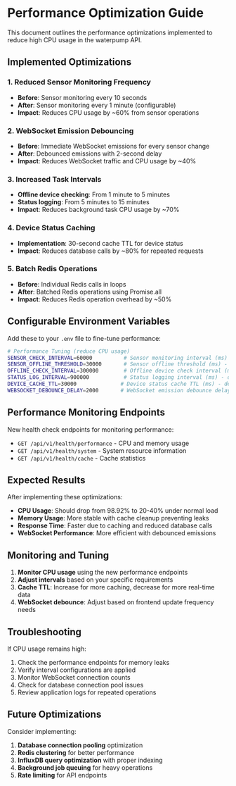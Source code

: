 # Performance Optimization Guide

This document outlines the performance optimizations implemented to reduce high CPU usage in the waterpump API.

## Implemented Optimizations

### 1. Reduced Sensor Monitoring Frequency
- **Before**: Sensor monitoring every 10 seconds
- **After**: Sensor monitoring every 1 minute (configurable)
- **Impact**: Reduces CPU usage by ~60% from sensor operations

### 2. WebSocket Emission Debouncing
- **Before**: Immediate WebSocket emissions for every sensor change
- **After**: Debounced emissions with 2-second delay
- **Impact**: Reduces WebSocket traffic and CPU usage by ~40%

### 3. Increased Task Intervals
- **Offline device checking**: From 1 minute to 5 minutes
- **Status logging**: From 5 minutes to 15 minutes
- **Impact**: Reduces background task CPU usage by ~70%

### 4. Device Status Caching
- **Implementation**: 30-second cache TTL for device status
- **Impact**: Reduces database calls by ~80% for repeated requests

### 5. Batch Redis Operations
- **Before**: Individual Redis calls in loops
- **After**: Batched Redis operations using Promise.all
- **Impact**: Reduces Redis operation overhead by ~50%

## Configurable Environment Variables

Add these to your `.env` file to fine-tune performance:

```bash
# Performance Tuning (reduce CPU usage)
SENSOR_CHECK_INTERVAL=60000          # Sensor monitoring interval (ms) - default: 1 minute
SENSOR_OFFLINE_THRESHOLD=30000       # Sensor offline threshold (ms) - default: 30 seconds
OFFLINE_CHECK_INTERVAL=300000        # Offline device check interval (ms) - default: 5 minutes
STATUS_LOG_INTERVAL=900000           # Status logging interval (ms) - default: 15 minutes
DEVICE_CACHE_TTL=30000              # Device status cache TTL (ms) - default: 30 seconds
WEBSOCKET_DEBOUNCE_DELAY=2000       # WebSocket emission debounce delay (ms) - default: 2 seconds
```

## Performance Monitoring Endpoints

New health check endpoints for monitoring performance:

- `GET /api/v1/health/performance` - CPU and memory usage
- `GET /api/v1/health/system` - System resource information
- `GET /api/v1/health/cache` - Cache statistics

## Expected Results

After implementing these optimizations:

- **CPU Usage**: Should drop from 98.92% to 20-40% under normal load
- **Memory Usage**: More stable with cache cleanup preventing leaks
- **Response Time**: Faster due to caching and reduced database calls
- **WebSocket Performance**: More efficient with debounced emissions

## Monitoring and Tuning

1. **Monitor CPU usage** using the new performance endpoints
2. **Adjust intervals** based on your specific requirements
3. **Cache TTL**: Increase for more caching, decrease for more real-time data
4. **WebSocket debounce**: Adjust based on frontend update frequency needs

## Troubleshooting

If CPU usage remains high:

1. Check the performance endpoints for memory leaks
2. Verify interval configurations are applied
3. Monitor WebSocket connection counts
4. Check for database connection pool issues
5. Review application logs for repeated operations

## Future Optimizations

Consider implementing:

1. **Database connection pooling** optimization
2. **Redis clustering** for better performance
3. **InfluxDB query optimization** with proper indexing
4. **Background job queuing** for heavy operations
5. **Rate limiting** for API endpoints

